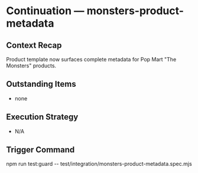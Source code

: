 # Continuation — monsters-product-metadata

## Context Recap

Product template now surfaces complete metadata for Pop Mart "The Monsters"
products.

## Outstanding Items

- none

## Execution Strategy

- N/A

## Trigger Command

npm run test:guard -- test/integration/monsters-product-metadata.spec.mjs
